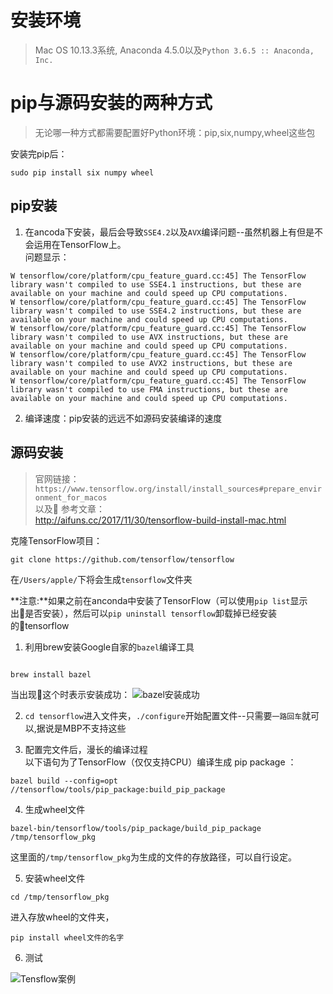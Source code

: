 # 安装环境
> Mac OS 10.13.3系统, Anaconda 4.5.0以及`Python 3.6.5 :: Anaconda, Inc.`

# pip与源码安装的两种方式
> 无论哪一种方式都需要配置好Python环境：pip,six,numpy,wheel这些包

安装完pip后：
```
sudo pip install six numpy wheel
```
## pip安装
1. 在ancoda下安装，最后会导致`SSE4.2`以及`AVX`编译问题--虽然机器上有但是不会运用在TensorFlow上。<br>
问题显示：

```
W tensorflow/core/platform/cpu_feature_guard.cc:45] The TensorFlow library wasn't compiled to use SSE4.1 instructions, but these are available on your machine and could speed up CPU computations.
W tensorflow/core/platform/cpu_feature_guard.cc:45] The TensorFlow library wasn't compiled to use SSE4.2 instructions, but these are available on your machine and could speed up CPU computations.
W tensorflow/core/platform/cpu_feature_guard.cc:45] The TensorFlow library wasn't compiled to use AVX instructions, but these are available on your machine and could speed up CPU computations.
W tensorflow/core/platform/cpu_feature_guard.cc:45] The TensorFlow library wasn't compiled to use AVX2 instructions, but these are available on your machine and could speed up CPU computations.
W tensorflow/core/platform/cpu_feature_guard.cc:45] The TensorFlow library wasn't compiled to use FMA instructions, but these are available on your machine and could speed up CPU computations.

```

2. 编译速度：pip安装的远远不如源码安装编译的速度

## 源码安装
> 官网链接：`https://www.tensorflow.org/install/install_sources#prepare_environment_for_macos`<br>以及 参考文章：<br>
http://aifuns.cc/2017/11/30/tensorflow-build-install-mac.html

克隆TensorFlow项目：<br>
```
git clone https://github.com/tensorflow/tensorflow

```
在`/Users/apple/`下将会生成`tensorflow`文件夹

**注意:**如果之前在anconda中安装了TensorFlow（可以使用`pip list`显示出是否安装），然后可以`pip uninstall tensorflow`卸载掉已经安装的tensorflow

1. 利用brew安装Google自家的`bazel`编译工具
```

brew install bazel

```
当出现这个时表示安装成功：
![bazel安装成功](http://ov443bcri.bkt.clouddn.com/bazel.png)

2. `cd tensorflow`进入文件夹，`./configure`开始配置文件--只需要`一路回车`就可以,据说是MBP不支持这些

3. 配置完文件后，漫长的编译过程<br>
以下语句为了TensorFlow（仅仅支持CPU）编译生成 pip package ：

```
bazel build --config=opt //tensorflow/tools/pip_package:build_pip_package
```

4. 生成wheel文件
```
bazel-bin/tensorflow/tools/pip_package/build_pip_package /tmp/tensorflow_pkg
```
这里面的`/tmp/tensorflow_pkg`为生成的文件的存放路径，可以自行设定。

5. 安装wheel文件
```
cd /tmp/tensorflow_pkg
```
进入存放wheel的文件夹，
```
pip install wheel文件的名字
```

6. 测试

![](http://ov443bcri.bkt.clouddn.com/Tensflow%E7%A4%BA%E4%BE%8B.png   "Tensflow案例")